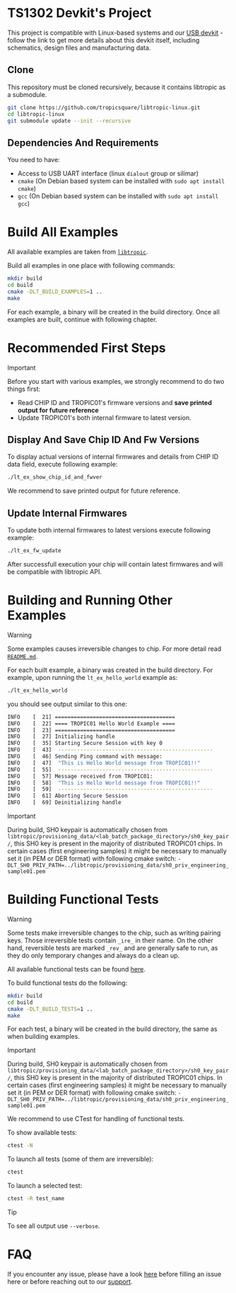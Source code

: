 # TS1302 Devkit's Project
This project is compatible with Linux-based systems and our [USB devkit](https://github.com/tropicsquare/tropic01-stm32u5-usb-devkit-hw) - follow the link to get more details about this devkit itself, including schematics, design files and manufacturing data.

## Clone

This repository must be cloned recursively, because it contains libtropic as a submodule.

```bash
git clone https://github.com/tropicsquare/libtropic-linux.git
cd libtropic-linux
git submodule update --init --recursive
```

## Dependencies And Requirements
You need to have:
* Access to USB UART interface (linux `dialout` group or silimar)
* `cmake` (On Debian based system can be installed with `sudo apt install cmake`)
* `gcc` (On Debian based system can be installed with `sudo apt install gcc`)


# Build All Examples

All available examples are taken from [`libtropic`](https://github.com/tropicsquare/libtropic/tree/master/examples).

Build all examples in one place with following commands:

```bash
mkdir build
cd build
cmake -DLT_BUILD_EXAMPLES=1 ..
make
```
For each example, a binary will be created in the build directory. Once all examples are built, continue with following chapter.

# Recommended First Steps

 > [!IMPORTANT]
 > Before you start with various examples, we strongly recommend to do two things first:
 > * Read CHIP ID and TROPIC01's firmware versions and **save printed output for future reference**
 > * Update TROPIC01's both internal firmware to latest version.

## Display And Save Chip ID And Fw Versions
To display actual versions of internal firmwares and details from CHIP ID data field, execute following example:
```bash
./lt_ex_show_chip_id_and_fwver
```
We recommend to save printed output for future reference.

## Update Internal Firmwares

To update both internal firmwares to latest versions execute following example:
```bash
./lt_ex_fw_update
```

After successfull execution your chip will contain latest firmwares and will be compatible with libtropic API.



# Building and Running Other Examples

> [!WARNING]
> Some examples causes irreversible changes to chip. For more detail read [`README.md`](https://github.com/tropicsquare/libtropic/tree/master/examples/).


For each built example, a binary was created in the build directory. For example, upon running the `lt_ex_hello_world` example as:
```bash
./lt_ex_hello_world
```
you should see output similar to this one:
```bash
INFO    [  21] ======================================
INFO    [  22] ==== TROPIC01 Hello World Example ====
INFO    [  23] ======================================
INFO    [  27] Initializing handle
INFO    [  35] Starting Secure Session with key 0
INFO    [  43] 	-------------------------------------------------
INFO    [  46] Sending Ping command with message:
INFO    [  47] 	"This is Hello World message from TROPIC01!!"
INFO    [  55] 	-------------------------------------------------
INFO    [  57] Message received from TROPIC01:
INFO    [  58] 	"This is Hello World message from TROPIC01!!"
INFO    [  59] 	-------------------------------------------------
INFO    [  61] Aborting Secure Session
INFO    [  69] Deinitializing handle
```

> [!IMPORTANT]
> During build, SH0 keypair is automatically chosen from  `libtropic/provisioning_data/<lab_batch_package_directory>/sh0_key_pair/`, this SH0 key is present in the majority of distributed TROPIC01 chips. In certain cases (first engineering samples) it might be necessary to manually set it (in PEM or DER format) with following cmake switch: `-DLT_SH0_PRIV_PATH=../libtropic/provisioning_data/sh0_priv_engineering_sample01.pem`

# Building Functional Tests

> [!WARNING]
> Some tests make irreversible changes to the chip, such as writing pairing keys. Those irreversible
> tests contain `_ire_` in their name. On the other hand, reversible tests are marked `_rev_`
> and are generally safe to run, as they do only temporary changes and always do a clean up.

All available functional tests can be found [here](https://github.com/tropicsquare/libtropic/tree/master/tests/functional/).

To build functional tests do the following:
```bash
mkdir build
cd build
cmake -DLT_BUILD_TESTS=1 ..
make
```

For each test, a binary will be created in the build directory, the same as when building examples.

> [!IMPORTANT]
> During build, SH0 keypair is automatically chosen from  `libtropic/provisioning_data/<lab_batch_package_directory>/sh0_key_pair/`, this SH0 key is present in the majority of distributed TROPIC01 chips. In certain cases (first engineering samples) it might be necessary to manually set it (in PEM or DER format) with following cmake switch: `-DLT_SH0_PRIV_PATH=../libtropic/provisioning_data/sh0_priv_engineering_sample01.pem`

We recommend to use CTest for handling of functional tests.

To show available tests:
```bash
ctest -N
```

To launch all tests (some of them are irreversible):
```bash
ctest
```

To launch a selected test:
```bash
ctest -R test_name
```

> [!TIP]
> To see all output use `--verbose`.


# FAQ

If you encounter any issue, please have a look [here](./../FAQ.md) before filling an issue here or before reaching out to our [support](https://support.desk.tropicsquare.com/).

